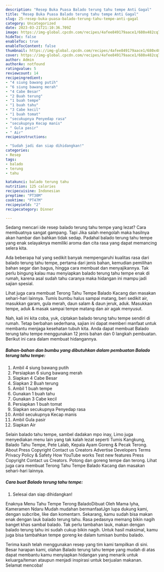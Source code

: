 ```yaml
---
description: "Resep Buka Puasa Balado terung tahu tempe Anti Gagal"
title: "Resep Buka Puasa Balado terung tahu tempe Anti Gagal"
slug: 25-resep-buka-puasa-balado-terung-tahu-tempe-anti-gagal
category: Uncategorized
date: 2023-03-21T21:10:36.709Z
image: https://img-global.cpcdn.com/recipes/4afee849179aace1/680x482cq70/balado-terung-tahu-tempe-foto-resep-utama.jpg
hideToc: false
enableToc: true
enableTocContent: false
thumbnail: https://img-global.cpcdn.com/recipes/4afee849179aace1/680x482cq70/balado-terung-tahu-tempe-foto-resep-utama.jpg
cover: https://img-global.cpcdn.com/recipes/4afee849179aace1/680x482cq70/balado-terung-tahu-tempe-foto-resep-utama.jpg
author: Admin
authorAv: notfound
ratingvalue: 5
reviewcount: 14
recipeingredient:
- "4 siung bawang putih"
- "6 siung bawang merah"
- "4 Cabe Besar"
- "2 Buah terung"
- "1 buah tempe"
- "1 buah tahu"
- "3 Cabe kecil"
- "1 buah tomat"
- "secukupnya Penyedap rasa"
- "secukupnya Kecap manis"
- " Gula pasir"
- " Air"
recipeinstructions:

- "Sudah jadi dan siap dihidangkan!"
categories:
- Resep
tags:
- balado
- terung
- tahu

katakunci: balado terung tahu 
nutrition: 125 calories
recipecuisine: Indonesian
preptime: "PT30M"
cooktime: "PT47M"
recipeyield: "2"
recipecategory: Dinner

---
```



Sedang mencari ide resep balado terung tahu tempe yang lezat? Cara membuatnya sangat gampang. Tapi Jika salah mengolah maka hasilnya akan hambar dan bahkan tidak sedap. Padahal balado terung tahu tempe yang enak selayaknya memiliki aroma dan cita rasa yang dapat memancing selera kita.


Ada beberapa hal yang sedikit banyak mempengaruhi kualitas rasa dari balado terung tahu tempe, pertama dari jenis bahan, kemudian pemilihan bahan segar dan bagus, hingga cara membuat dan menyajikannya. Tak perlu bingung kalau mau menyiapkan balado terung tahu tempe enak di rumah, karena asal sudah tahu caranya maka hidangan ini mampu jadi sajian spesial.

Lihat juga cara membuat Terong Tahu Tempe Balado Kacang dan masakan sehari-hari lainnya. Tumis bumbu halus sampai matang, beri sedikit air, masukkan garam, gula merah, daun salam &amp; daun jeruk, aduk. Masukkan tempe, aduk &amp; masak sampai tempe matang dan air agak menyusut.


Nah, kali ini kita coba, yuk, ciptakan balado terung tahu tempe sendiri di rumah. Tetap berbahan sederhana, sajian ini dapat memberi manfaat untuk membantu menjaga kesehatan tubuh kita. Anda dapat membuat Balado terung tahu tempe menggunakan 12 jenis bahan dan 0 langkah pembuatan. Berikut ini cara dalam membuat hidangannya.

<!--inarticleads1-->

##### Bahan-bahan dan bumbu yang dibutuhkan dalam pembuatan Balado terung tahu tempe:

1. Ambil 4 siung bawang putih
1. Persiapkan 6 siung bawang merah
1. Siapkan 4 Cabe Besar
1. Siapkan 2 Buah terung
1. Ambil 1 buah tempe
1. Gunakan 1 buah tahu
1. Gunakan 3 Cabe kecil
1. Persiapkan 1 buah tomat
1. Siapkan secukupnya Penyedap rasa
1. Ambil secukupnya Kecap manis
1. Ambil  Gula pasir
1. Siapkan  Air


Selain balado tahu tempe, sambel dadakan mpo inay, Limo juga menyediakan menu lain yang tak kalah lezat seperti Tumis Kangkung, Balado Tahu Tempe, Pete Lalab, Kepala Ayam Goreng &amp; Pecak Terong. About Press Copyright Contact us Creators Advertise Developers Terms Privacy Policy &amp; Safety How YouTube works Test new features Press Copyright Contact us Creators. Potong dan goreng tempe dan terong. Lihat juga cara membuat Terong Tahu Tempe Balado Kacang dan masakan sehari-hari lainnya. 

<!--inarticleads2-->

##### Cara buat Balado terung tahu tempe:


1. Selesai dan siap dihidangkan!

Enaknya Menu Tahu Tempe Terong BaladoDibuat Oleh Mama Iyha, Kameramen Ndaru Mudah mudahan bermanfaatJgn lupa dukung kami, dengan subcribe, like dan komentarn. Sekarang, kamu sudah bisa makan enak dengan lauk balado terung tahu. Rasa pedasnya memang bikin nagih banget khas sambal balado. Tak perlu tambahan lauk, makan dengan balado terung tahu ini sudah cukup bikin nagih. Untuk hasil maksimal, kamu juga bisa tambahkan tempe goreng ke dalam tumisan bumbu balado. 

Terima kasih telah menggunakan resep yang tim kami tampilkan di sini. Besar harapan kami, olahan Balado terung tahu tempe yang mudah di atas dapat membantu kamu menyiapkan hidangan yang menarik untuk keluarga/teman ataupun menjadi inspirasi untuk berjualan makanan. Selamat mencoba!
